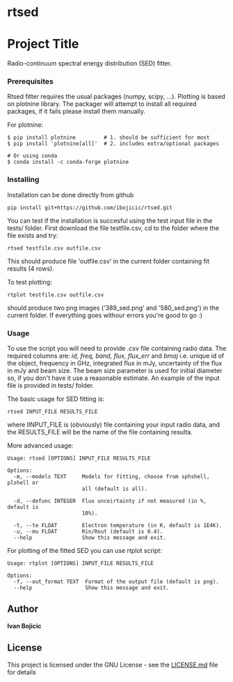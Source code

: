 # rtsed

# Project Title

Radio-continuum spectral energy distribution (SED) fitter.

### Prerequisites

Rtsed fitter requires the usual packages (numpy, scipy, ...). Plotting is based on plotnine library. The packager will attempt to install all required packages, if it fails please install them manually.

For plotnine:

```
$ pip install plotnine         # 1. should be sufficient for most
$ pip install 'plotnine[all]'  # 2. includes extra/optional packages

# Or using conda
$ conda install -c conda-forge plotnine
```

### Installing

Installation can be done directly from github

```
pip install git+https://github.com/ibojicic/rtsed.git
```

You can test if the installation is succesful using the test input file in the tests/ folder. First download the file testfile.csv, cd to the folder where the file exists and try:

```
rtsed testfile.csv outfile.csv
```
This should produce file 'outfile.csv' in the current folder containing fit results (4 rows). 

To test plotting:

```
rtplot testfile.csv outfile.csv
```

should produce two png images ('389_sed.png' and '580_sed.png') in the current folder. If everything goes withour errors you're good to go :)

### Usage

To use the script you will need to provide .csv file containing radio data. The required columns are: *id, freq, band, flux, flux_err* and *bmaj* i.e. unique id of the object, frequency in GHz, integrated flux in mJy, uncertainty of the flux in mJy and beam size. The beam size parameter is used for initial diameter so, if you don't have it use a reasonable estimate. An example of the input file is provided in tests/ folder.

The basic usage for SED fitting is:

```
rtsed INPUT_FILE RESULTS_FILE
```

where IINPUT_FILE is (obviously) file containing your input radio data, and the RESULTS_FILE will be the name of the file containing resulta.

More advanced usage:

```
Usage: rtsed [OPTIONS] INPUT_FILE RESULTS_FILE

Options:
  -m, --models TEXT     Models for fitting, choose from sphshell, plshell or
                        all (default is all).

  -d, --defunc INTEGER  Flux unceirtainty if not measured (in %, default is
                        10%).

  -t, --te FLOAT        Electron temperature (in K, default is 1E4K).
  -u, --mu FLOAT        Rin/Rout (default is 0.4).
  --help                Show this message and exit.
```

For plotting of the fitted SED you can use rtplot script:

```
Usage: rtplot [OPTIONS] INPUT_FILE RESULTS_FILE

Options:
  -f, --out_format TEXT  Format of the output file (default is png).
  --help                 Show this message and exit.
```

## Author

**Ivan Bojicic** 


## License

This project is licensed under the GNU License - see the [LICENSE.md](LICENSE.md) file for details

